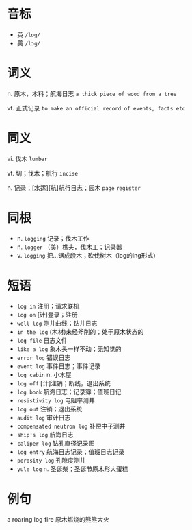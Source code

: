 # 音标

- 英 `/lɒg/`
- 美 `/lɔɡ/`

# 词义

n. 原木，木料；航海日志
`a thick piece of wood from a tree`

vt. 正式记录
`to make an official record of events, facts etc`

# 同义

vi. 伐木
`lumber`

vt. 切；伐木；航行
`incise`

n. 记录；[水运][航]航行日志；园木
`page` `register`

# 同根

- n. `logging` 记录；伐木工作
- n. `logger` （美）樵夫，伐木工；记录器
- v. `logging` 把…锯成段木；砍伐树木（log的ing形式）

# 短语

- `log in` 注册；请求联机
- `log on` [计]登录；注册
- `well log` 测井曲线；钻井日志
- `in the log` (木材)未经斧削的；处于原木状态的
- `log file` 日志文件
- `like a log` 象木头一样不动；无知觉的
- `error log` 错误日志
- `event log` 事件日志；事件记录
- `log cabin` n. 小木屋
- `log off` [计]注销；断线，退出系统
- `log book` 航海日志；记录簿；值班日记
- `resistivity log` 电阻率测井
- `log out` 注销；退出系统
- `audit log` 审计日志
- `compensated neutron log` 补偿中子测井
- `ship's log` 航海日志
- `caliper log` 钻孔直径记录图
- `log entry` 航海日志记录；值班日志记录
- `porosity log` 孔隙度测井
- `yule log` n. 圣诞柴；圣诞节原木形大蛋糕

# 例句

a roaring log fire
原木燃烧的熊熊大火


